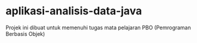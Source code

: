 # aplikasi-analisis-data-java
Projek ini dibuat untuk memenuhi tugas mata pelajaran PBO (Pemrograman Berbasis Objek)
